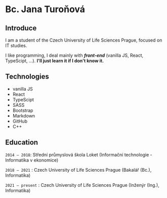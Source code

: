 # Bc. Jana Turoňová

## Introduce
I am a student of the Czech University of Life Sciences Prague, focused on IT studies.

I like programming, I deal mainly with ***front-end*** (vanilla JS, React, TypeScipt, ...). **I'll just learn it if I don't know it.**

## Technologies
+ vanilla JS
+ React
+ TypeScipt
+ SASS
+ Bootstrap
+ Markdown
+ GitHub
+ C++

## Education

`2014 – 2018`: Střední průmyslová škola Loket (Informační technologie - Informatika v ekonomice)

`2018 – 2021` : Czech University of Life Sciences Prague (Bakalář (Bc.), Informatika)

`2021 – present` : Czech University of Life Sciences Prague (Inženýr (Ing.), Informatika)
